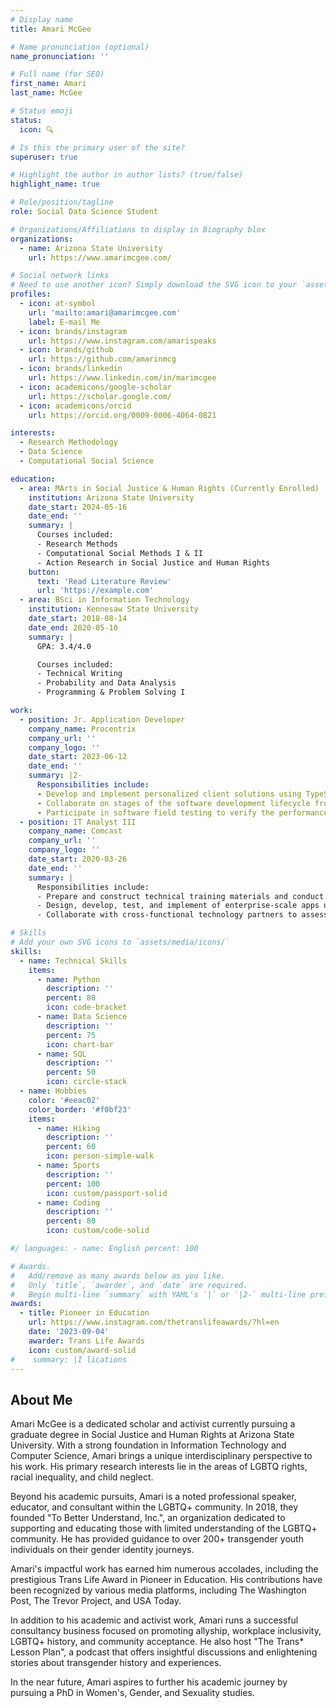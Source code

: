 ```yaml
---
# Display name
title: Amari McGee

# Name pronunciation (optional)
name_pronunciation: ''

# Full name (for SEO)
first_name: Amari
last_name: McGee

# Status emoji
status:
  icon: 🔍

# Is this the primary user of the site?
superuser: true

# Highlight the author in author lists? (true/false)
highlight_name: true

# Role/position/tagline
role: Social Data Science Student

# Organizations/Affiliations to display in Biography blox
organizations:
  - name: Arizona State University
    url: https://www.amarimcgee.com/

# Social network links
# Need to use another icon? Simply download the SVG icon to your `assets/media/icons/` folder.
profiles:
  - icon: at-symbol
    url: 'mailto:amari@amarimcgee.com'
    label: E-mail Me
  - icon: brands/instagram
    url: https://www.instagram.com/amarispeaks
  - icon: brands/github
    url: https://github.com/amarinmcg
  - icon: brands/linkedin
    url: https://www.linkedin.com/in/marimcgee
  - icon: academicons/google-scholar
    url: https://scholar.google.com/
  - icon: academicons/orcid
    url: https://orcid.org/0009-0006-4064-0821

interests:
  - Research Methodology
  - Data Science
  - Computational Social Science

education:
  - area: MArts in Social Justice & Human Rights (Currently Enrolled)
    institution: Arizona State University
    date_start: 2024-05-16
    date_end: ''
    summary: |
      Courses included:
      - Research Methods
      - Computational Social Methods I & II
      - Action Research in Social Justice and Human Rights
    button:
      text: 'Read Literature Review'
      url: 'https://example.com'
  - area: BSci in Information Technology
    institution: Kennesaw State University
    date_start: 2018-08-14
    date_end: 2020-05-10
    summary: |
      GPA: 3.4/4.0

      Courses included:
      - Technical Writing
      - Probability and Data Analysis
      - Programming & Problem Solving I

work:
  - position: Jr. Application Developer
    company_name: Procentrix
    company_url: ''
    company_logo: ''
    date_start: 2023-06-12
    date_end: ''
    summary: |2-
      Responsibilities include:
      - Develop and implement personalized client solutions using TypeScript, Javascript, and C#
      - Collaborate on stages of the software development lifecycle from requirement gathering to production releases
      - Participate in software field testing to verify the performance of developed projects to identify issues and make necessary modifications
  - position: IT Analyst III
    company_name: Comcast
    company_url: ''
    company_logo: ''
    date_start: 2020-03-26
    date_end: ''
    summary: |
      Responsibilities include:
      - Prepare and construct technical training materials and conduct weekly training seminars across the organization on M365 applications
      - Design, develop, test, and implement of enterprise-scale apps using SharePoint and Power Platform (Power Apps, Power Automate & Power BI) to increase company productivity automation by 75%
      - Collaborate with cross-functional technology partners to assess overall impacts and determine technology solutions with M365 products with a 100% eNPS rate

# Skills
# Add your own SVG icons to `assets/media/icons/`
skills:
  - name: Technical Skills
    items:
      - name: Python
        description: ''
        percent: 80
        icon: code-bracket
      - name: Data Science
        description: ''
        percent: 75
        icon: chart-bar
      - name: SQL
        description: ''
        percent: 50
        icon: circle-stack
  - name: Hobbies
    color: '#eeac02'
    color_border: '#f0bf23'
    items:
      - name: Hiking
        description: ''
        percent: 60
        icon: person-simple-walk
      - name: Sports
        description: ''
        percent: 100
        icon: custom/passport-solid
      - name: Coding
        description: ''
        percent: 80
        icon: custom/code-solid

#/ languages: - name: English percent: 100 

# Awards.
#   Add/remove as many awards below as you like.
#   Only `title`, `awarder`, and `date` are required.
#   Begin multi-line `summary` with YAML's `|` or `|2-` multi-line prefix and indent 2 spaces below.
awards:
  - title: Pioneer in Education
    url: https://www.instagram.com/thetranslifeawards/?hl=en
    date: '2023-09-04'
    awarder: Trans Life Awards
    icon: custom/award-solid
#    summary: |I lications
---
```


## About Me

Amari McGee is a dedicated scholar and activist currently pursuing a graduate degree in Social Justice and Human Rights at Arizona State University. With a strong foundation in Information Technology and Computer Science, Amari brings a unique interdisciplinary perspective to his work. His primary research interests lie in the areas of LGBTQ rights, racial inequality, and child neglect.

Beyond his academic pursuits, Amari is a noted professional speaker, educator, and consultant within the LGBTQ+ community. In 2018, they founded "To Better Understand, Inc.", an organization dedicated to supporting and educating those with limited understanding of the LGBTQ+ community. He has provided guidance to over 200+ transgender youth individuals on their gender identity journeys.

Amari's impactful work has earned him numerous accolades, including the prestigious Trans Life Award in Pioneer in Education. His contributions have been recognized by various media platforms, including The Washington Post, The Trevor Project, and USA Today.

In addition to his academic and activist work, Amari runs a successful consultancy business focused on promoting allyship, workplace inclusivity, LGBTQ+ history, and community acceptance. He also host "The Trans* Lesson Plan", a podcast that offers insightful discussions and enlightening stories about transgender history and experiences.

In the near future, Amari aspires to further his academic journey by pursuing a PhD in Women's, Gender, and Sexuality studies.
